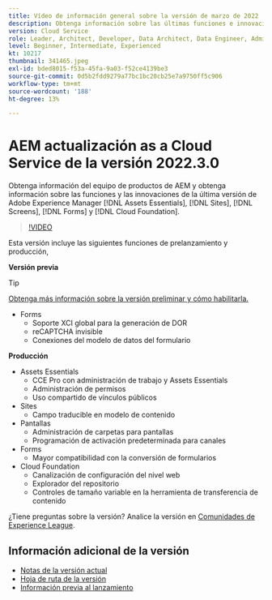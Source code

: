 ```yaml
---
title: Vídeo de información general sobre la versión de marzo de 2022
description: Obtenga información sobre las últimas funciones e innovaciones de la versión 2022-3-0 para Adobe Experience Manager [!DNL Assets Essentials], [!DNL Sites], [!DNL Screens], [!DNL Forms] y [!DNL Cloud Foundation].
version: Cloud Service
role: Leader, Architect, Developer, Data Architect, Data Engineer, Admin, User
level: Beginner, Intermediate, Experienced
kt: 10217
thumbnail: 341465.jpeg
exl-id: bded8015-f53a-45fa-9a03-f52ce4139be3
source-git-commit: 0d5b2fdd9279a77bc1bc20cb25e7a9750ff5c906
workflow-type: tm+mt
source-wordcount: '188'
ht-degree: 13%

---
```


# AEM actualización as a Cloud Service de la versión 2022.3.0

Obtenga información del equipo de productos de AEM y obtenga información sobre las funciones y las innovaciones de la última versión de Adobe Experience Manager [!DNL Assets Essentials], [!DNL Sites], [!DNL Screens], [!DNL Forms] y [!DNL Cloud Foundation].

>[!VIDEO](https://video.tv.adobe.com/v/341465/?quality=12&learn=on)

Esta versión incluye las siguientes funciones de prelanzamiento y producción,

**Versión previa**

>[!TIP]
>
>[Obtenga más información sobre la versión preliminar y cómo habilitarla.](https://experienceleague.adobe.com/docs/experience-manager-cloud-service/content/release-notes/prerelease.html?lang=es)

* Forms
   * Soporte XCI global para la generación de DOR
   * reCAPTCHA invisible
   * Conexiones del modelo de datos del formulario

**Producción**

* Assets Essentials
   * CCE Pro con administración de trabajo y Assets Essentials
   * Administración de permisos
   * Uso compartido de vínculos públicos
* Sites
   * Campo traducible en modelo de contenido
* Pantallas
   * Administración de carpetas para pantallas
   * Programación de activación predeterminada para canales
* Forms
   * Mayor compatibilidad con la conversión de formularios
* Cloud Foundation
   * Canalización de configuración del nivel web
   * Explorador del repositorio
   * Controles de tamaño variable en la herramienta de transferencia de contenido

¿Tiene preguntas sobre la versión?  Analice la versión en [Comunidades de Experience League](https://experienceleaguecommunities.adobe.com/t5/adobe-experience-manager/aem-as-a-cloud-service-2022-3-0-release-update/td-p/449599).

## Información adicional de la versión

* [Notas de la versión actual](https://experienceleague.adobe.com/docs/experience-manager-cloud-service/content/release-notes/home.html)
* [Hoja de ruta de la versión](https://experienceleague.adobe.com/docs/experience-manager-release-information/aem-release-updates/update-releases-roadmap.html?lang=es)
* [Información previa al lanzamiento](https://experienceleague.adobe.com/docs/experience-manager-cloud-service/content/release-notes/prerelease.html)
